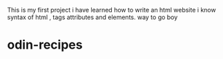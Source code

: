 This is my first project i have learned how to write an html website i know syntax of html , tags attributes and elements.
way to go boy
# odin-recipes